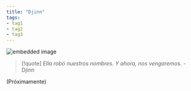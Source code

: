 ```yaml
---
title: "Djinn"
tags:
- tag1
- tag2
- tag3
---
```


![embedded image](https://assets.legendkeeper.com/f0e80bf4-092f-4cde-bdd8-a09c8dd76d97.jpg "Attachment")

> [!quote]
> _Ella robó nuestros nombres. Y ahora, nos vengaremos._
> \- Djinn

(Próximamente)